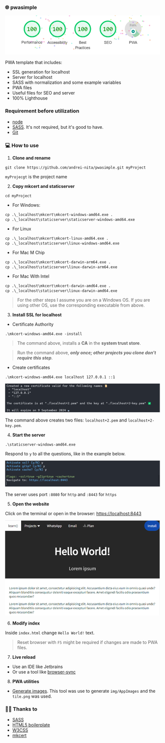 ### 🌐 pwasimple

![Example](_README/lighthouse.png)

PWA template that includes:
- SSL generation for localhost
- Server for localhost
- SASS with normalization and some example variables
- PWA files
- Useful files for SEO and server
- 100% Lighthouse

### Requirement before utilization

- [node](https://nodejs.org/en/)
- [SASS](https://sass-lang.com/). It's not required, but it's good to have.
- [Git](https://git-scm.com/)

### 💻 How to use

1. **Clone and rename**

```shell
git clone https://github.com/andrei-nita/pwasimple.git myProject
```

`myProjecgt` is the project name

2. **Copy mkcert and staticserver**

```shell
cd myProject
```

- For Windows:

```shell
cp .\_localhost\mkcert\mkcert-windows-amd64.exe .
cp .\_localhost\staticserver\staticserver-windows-amd64.exe
```

- For Linux

```shell
cp .\_localhost\mkcert\mkcert-linux-amd64.exe .
cp .\_localhost\staticserver\linux-windows-amd64.exe
```

- For Mac M Chip

```shell
cp .\_localhost\mkcert\mkcert-darwin-arm64.exe .
cp .\_localhost\staticserver\linux-darwin-arm64.exe
```

- For Mac With Intel

```shell
cp .\_localhost\mkcert\mkcert-darwin-amd64.exe .
cp .\_localhost\staticserver\linux-darwin-amd64.exe
```

> For the other steps I assume you are on a Windows OS. If you are using other OS, use the corresponding executable from above.

3. **Install SSL for localhost**

- Certificate Authority

```shell
.\mkcert-windows-amd64.exe -install
```

> The command above, installs a **CA** in the **system trust store**.

> Run the command above, **_only once; other projects you clone don't require this step_**.

- Create certificates

```shell
.\mkcert-windows-amd64.exe localhost 127.0.0.1 ::1
```

![Example](_README/certificates.png)

The command above creates two files: `localhost+2.pem` and `localhost+2-key.pem`.


4. **Start the server**

```shell
.\staticserver-windows-amd64.exe
```

Respond to `y` to all the questions, like in the example below.

![Example](_README/server.png)

The server uses port `:8080` for `http` and `:8443` for `https`

5. **Open the website**

Click on the terminal or open in the browser: [https://localhost:8443](https://localhost:8443)

![Example](_README/demo.png)

6. **Modify index**

Inside `index.html` change `Hello World!` text.

> Reset browser with `F5` might be required if changes are made to PWA files.

7. **Live reload**

- Use an IDE like Jetbrains
- Or use a tool like [browser-sync](https://browsersync.io/docs/command-line)

8. **PWA utilities**

- [Generate images](https://www.pwabuilder.com/imageGenerator). This tool was use to generate `img/AppImages` and the `tile.png` was used.

### 🙏🏻 Thanks to

- [SASS](https://sass-lang.com/)
- [HTML5 boilerplate](https://html5boilerplate.com/)
- [W3CSS](https://www.w3schools.com/w3css/w3css_downloads.asp)
- [mkcert](https://github.com/FiloSottile/mkcert)